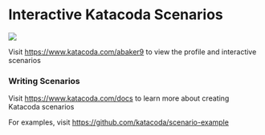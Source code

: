 # Interactive Katacoda Scenarios

[![](http://shields.katacoda.com/katacoda/abaker9/count.svg)](https://www.katacoda.com/abaker9 "Get your profile on Katacoda.com")

Visit https://www.katacoda.com/abaker9 to view the profile and interactive scenarios

### Writing Scenarios
Visit https://www.katacoda.com/docs to learn more about creating Katacoda scenarios

For examples, visit https://github.com/katacoda/scenario-example
